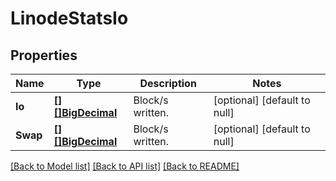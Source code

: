 # LinodeStatsIo

## Properties
Name | Type | Description | Notes
------------ | ------------- | ------------- | -------------
**Io** | [**[][]BigDecimal**](array.md) | Block/s written. | [optional] [default to null]
**Swap** | [**[][]BigDecimal**](array.md) | Block/s written. | [optional] [default to null]

[[Back to Model list]](../README.md#documentation-for-models) [[Back to API list]](../README.md#documentation-for-api-endpoints) [[Back to README]](../README.md)

